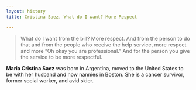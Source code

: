 ```yaml
---
layout: history
title: Cristina Saez, What do I want? More Respect

---
```

> What do I want from the bill? More respect. And from the person to do that and from the people who receive the help service, more respect and more “Oh okay you are professional.” And for the person you give the service to be more respectful.

**Maria Cristina Saez** was born in Argentina, moved to the United States to be with her husband and now nannies in Boston. She is a cancer survivor, former social worker, and avid skier.
